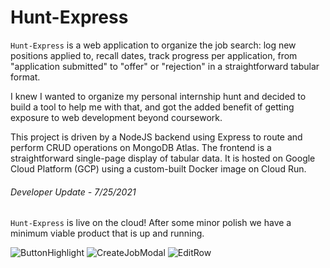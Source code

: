# Hunt-Express

`Hunt-Express` is a web application to organize the job search: log new positions applied to, recall dates, track progress per application, from "application submitted" to "offer" or "rejection" in a straightforward tabular format.

I knew I wanted to organize my personal internship hunt and decided to build a tool to help me with that, and got the added benefit of getting exposure to web development beyond coursework.

This project is driven by a NodeJS backend using Express to route and perform CRUD operations on MongoDB Atlas. 
The frontend is a straightforward single-page display of tabular data. 
It is hosted on Google Cloud Platform (GCP) using a custom-built Docker image on Cloud Run. 



###### Developer Update - 7/25/2021

`Hunt-Express` is live on the cloud! After some minor polish we have a minimum viable product that is up and running. 

![ButtonHighlight](https://user-images.githubusercontent.com/53810232/128596646-b4892313-8182-43be-8853-d9c2ab04fe8f.gif)
![CreateJobModal](https://user-images.githubusercontent.com/53810232/128596647-13b2adfc-6b90-4064-9062-6c710c4c67f2.gif)
![EditRow](https://user-images.githubusercontent.com/53810232/128596648-c7c65594-cc98-4500-bc7b-4989f94beab8.gif)




